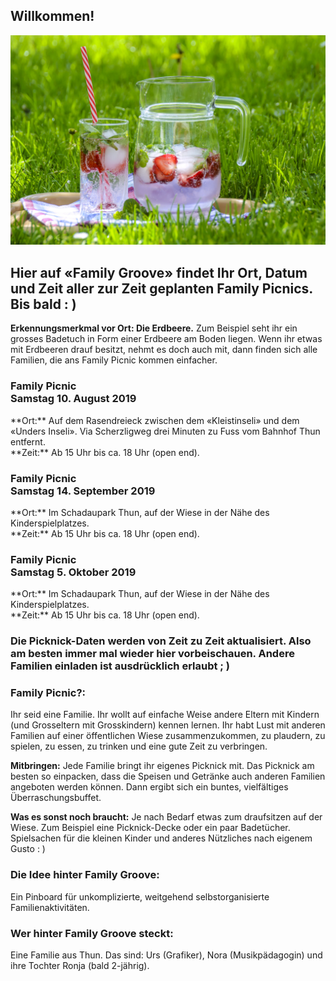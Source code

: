<h2>Willkommen!</h2>
  
![FamilyPicnic](familypicknickpic.jpg)

<h2>Hier auf «Family Groove» findet Ihr Ort, Datum und Zeit aller zur Zeit geplanten Family Picnics. Bis bald : )</h2>

**Erkennungsmerkmal vor Ort: Die Erdbeere.** Zum Beispiel seht ihr ein grosses Badetuch in Form einer Erdbeere am Boden liegen.
Wenn ihr etwas mit Erdbeeren drauf besitzt, nehmt es doch auch mit, dann finden sich alle Familien, die ans Family Picnic kommen einfacher.

<h3>Family Picnic<br>Samstag 10. August 2019</h3>
**Ort:** Auf dem Rasendreieck zwischen dem «Kleistinseli» und dem «Unders Inseli». 
Via Scherzligweg drei Minuten zu Fuss vom Bahnhof Thun entfernt.<br>
**Zeit:** Ab 15 Uhr bis ca. 18 Uhr (open end).
<h3>Family Picnic<br>Samstag 14. September 2019</h3>
**Ort:** Im Schadaupark Thun, auf der Wiese in der Nähe des Kinderspielplatzes.<br>
**Zeit:** Ab 15 Uhr bis ca. 18 Uhr (open end).
<h3>Family Picnic<br>Samstag 5. Oktober 2019</h3>
**Ort:** Im Schadaupark Thun, auf der Wiese in der Nähe des Kinderspielplatzes.<br>
**Zeit:** Ab 15 Uhr bis ca. 18 Uhr (open end).

<h3>Die Picknick-Daten werden von Zeit zu Zeit aktualisiert. Also am besten immer mal wieder hier vorbeischauen.
Andere Familien einladen ist ausdrücklich erlaubt ; )</h3>

<h3>Family Picnic?:</h3>
Ihr seid eine Familie. Ihr wollt auf einfache Weise andere Eltern mit Kindern (und Grosseltern mit Grosskindern) kennen lernen. Ihr habt Lust mit anderen Familien auf einer öffentlichen Wiese zusammenzukommen, zu plaudern, zu spielen, zu essen, zu trinken und eine gute Zeit zu verbringen.

**Mitbringen:** Jede Familie bringt ihr eigenes Picknick mit. Das Picknick am besten so einpacken, dass die Speisen und Getränke auch anderen Familien angeboten werden können. Dann ergibt sich ein buntes, vielfältiges Überraschungsbuffet. 

**Was es sonst noch braucht:** Je nach Bedarf etwas zum draufsitzen auf der Wiese. Zum Beispiel eine Picknick-Decke oder ein paar Badetücher. Spielsachen für die kleinen Kinder und anderes Nützliches nach eigenem Gusto : )

<h3>Die Idee hinter Family Groove:</h3>
Ein Pinboard für unkomplizierte, weitgehend selbstorganisierte Familienaktivitäten. 

<h3>Wer hinter Family Groove steckt:</h3>
Eine Familie aus Thun. Das sind: Urs (Grafiker), Nora (Musikpädagogin) und ihre Tochter Ronja (bald 2-jährig).
